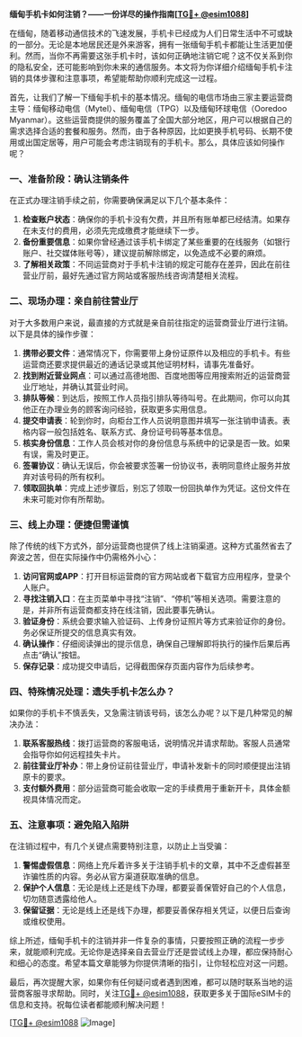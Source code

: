 **缅甸手机卡如何注销？——一份详尽的操作指南[[TG💪+ @esim1088](https://t.me/s/esim1088)]**

在缅甸，随着移动通信技术的飞速发展，手机卡已经成为人们日常生活中不可或缺的一部分。无论是本地居民还是外来游客，拥有一张缅甸手机卡都能让生活更加便利。然而，当你不再需要这张手机卡时，该如何正确地注销它呢？这不仅关系到你的隐私安全，还可能影响到你未来的通信服务。本文将为你详细介绍缅甸手机卡注销的具体步骤和注意事项，希望能帮助你顺利完成这一过程。

首先，让我们了解一下缅甸手机卡的基本情况。缅甸的电信市场由三家主要运营商主导：缅甸移动电信（Mytel）、缅甸电信（TPG）以及缅甸环球电信（Ooredoo Myanmar）。这些运营商提供的服务覆盖了全国大部分地区，用户可以根据自己的需求选择合适的套餐和服务。然而，由于各种原因，比如更换手机号码、长期不使用或出国定居等，用户可能会考虑注销现有的手机卡。那么，具体应该如何操作呢？

### 一、准备阶段：确认注销条件

在正式办理注销手续之前，你需要确保满足以下几个基本条件：

1. **检查账户状态**：确保你的手机卡没有欠费，并且所有账单都已经结清。如果存在未支付的费用，必须先完成缴费才能继续下一步。
2. **备份重要信息**：如果你曾经通过该手机卡绑定了某些重要的在线服务（如银行账户、社交媒体账号等），建议提前解除绑定，以免造成不必要的麻烦。
3. **了解相关政策**：不同运营商对于手机卡注销的规定可能存在差异，因此在前往营业厅前，最好先通过官方网站或客服热线咨询清楚相关流程。

### 二、现场办理：亲自前往营业厅

对于大多数用户来说，最直接的方式就是亲自前往指定的运营商营业厅进行注销。以下是具体的操作步骤：

1. **携带必要文件**：通常情况下，你需要带上身份证原件以及相应的手机卡。有些运营商还要求提供最近的通话记录或其他证明材料，请事先准备好。
2. **找到附近营业网点**：可以通过高德地图、百度地图等应用搜索附近的运营商营业厅地址，并确认其营业时间。
3. **排队等候**：到达后，按照工作人员指引排队等待叫号。在此期间，你可以向其他正在办理业务的顾客询问经验，获取更多实用信息。
4. **提交申请表**：轮到你时，向柜台工作人员说明意图并填写一张注销申请表。表格内容一般包括姓名、联系方式、身份证号码等基本信息。
5. **核实身份信息**：工作人员会核对你的身份信息与系统中的记录是否一致。如果有误，需及时更正。
6. **签署协议**：确认无误后，你会被要求签署一份协议书，表明同意终止服务并放弃对该号码的所有权利。
7. **领取回执单**：完成上述步骤后，别忘了领取一份回执单作为凭证。这份文件在未来可能对你有所帮助。

### 三、线上办理：便捷但需谨慎

除了传统的线下方式外，部分运营商也提供了线上注销渠道。这种方式虽然省去了奔波之苦，但在实际操作中仍需格外小心：

1. **访问官网或APP**：打开目标运营商的官方网站或者下载官方应用程序，登录个人账户。
2. **寻找注销入口**：在主页菜单中寻找“注销”、“停机”等相关选项。需要注意的是，并非所有运营商都支持在线注销，因此要事先确认。
3. **验证身份**：系统会要求输入验证码、上传身份证照片等方式来验证你的身份。务必保证所提交的信息真实有效。
4. **确认操作**：仔细阅读弹出的提示信息，确保自己理解即将执行的操作后果后再点击“确认”按钮。
5. **保存记录**：成功提交申请后，记得截图保存页面内容作为后续参考。

### 四、特殊情况处理：遗失手机卡怎么办？

如果你的手机卡不慎丢失，又急需注销该号码，该怎么办呢？以下是几种常见的解决办法：

1. **联系客服热线**：拨打运营商的客服电话，说明情况并请求帮助。客服人员通常会指导你如何远程挂失卡片。
2. **前往营业厅补办**：带上身份证前往营业厅，申请补发新卡的同时顺便提出注销原卡的要求。
3. **支付额外费用**：部分运营商可能会收取一定的手续费用于重新开卡，具体金额视具体情况而定。

### 五、注意事项：避免陷入陷阱

在注销过程中，有几个关键点需要特别注意，以防止上当受骗：

1. **警惕虚假信息**：网络上充斥着许多关于注销手机卡的文章，其中不乏虚假甚至诈骗性质的内容。务必从官方渠道获取准确的信息。
2. **保护个人信息**：无论是线上还是线下办理，都要妥善保管好自己的个人信息，切勿随意透露给他人。
3. **保留证据**：无论是线上还是线下办理，都要妥善保存相关凭证，以便日后查询或维权使用。

综上所述，缅甸手机卡的注销并非一件复杂的事情，只要按照正确的流程一步步来，就能顺利完成。无论你是选择亲自去营业厅还是尝试线上办理，都应保持耐心和细心的态度。希望本篇文章能够为你提供清晰的指引，让你轻松应对这一问题。

最后，再次提醒大家，如果你有任何疑问或者遇到困难，都可以随时联系当地的运营商客服寻求帮助。同时，关注[TG💪+ @esim1088](https://t.me/s/esim1088)，获取更多关于国际eSIM卡的信息和支持。祝每位读者都能顺利解决问题！

[[TG💪+ @esim1088](https://t.me/s/esim1088) ![Image](https://i.postimg.cc/4NQfJmqS/Snipaste-2025-05-13-00-14-12.png)]